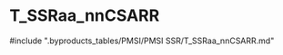# T_SSRaa_nnCSARR

<!-- ATTENTION : Ne pas supprimer ou modifier la ligne ci-dessous -->
#include ".byproducts_tables/PMSI/PMSI SSR/T_SSRaa_nnCSARR.md"
<!-- ATTENTION : Ne pas supprimer ou modifier la ligne ci-dessus -->
